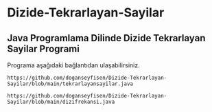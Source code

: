 # Dizide-Tekrarlayan-Sayilar

## Java Programlama Dilinde Dizide Tekrarlayan Sayilar Programi

Programa aşağıdaki bağlantıdan ulaşabilirsiniz.

```
https://github.com/doganseyfisen/Dizide-Tekrarlayan-Sayilar/blob/main/tekrarlayansayilar.java
```
```
https://github.com/doganseyfisen/Dizide-Tekrarlayan-Sayilar/blob/main/dizifrekansi.java
```
